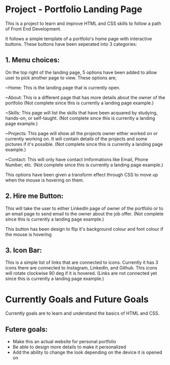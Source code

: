 # Project - Portfolio Landing Page

This is a project to learn and improve HTML and CSS skills to follow a path of Front End Development.

It follows a simple template of a portfolio's home page with interactive buttons. 
These buttons have been seperated into 3 categories:

## 1. Menu choices:

On the top right of the landing page, 5 options have been added to allow user to pick another page to view. 
These options are; 

~Home: This is the landing page that is currently open.

~About: This is a different page that has more details about the owner of the portfolio (Not complete since this is currently a landing page example.)

~Skills: This page will list the skills that have been acquared by studying, hands-on, or self-taught. (Not complete since this is currently a landing page example.)

~Projects: This page will show all the projects owner either worked on or currently working on. It will contain details of the projects and some pictures if it's possible. (Not complete since this is currently a landing page example.)

~Contact: This will only have contact imformations like Email, Phone Number, etc. (Not complete since this is currently a landing page example.)

This options have been given a transform effect through CSS to move up when the mouse is hovering on them.

## 2. Hire me Button:

This will take the user to either LinkedIn page of owner of the portfolio or to an email page to send email to the owner about the job offer. (Not complete since this is currently a landing page example.)

This button has been design to flip it's background colour and font colour if the mouse is hovering

## 3. Icon Bar:

This is a simple list of links that are connected to icons. Currently it has 3 icons there are connected to Instagram, LinkedIn, and Github. This icons will rotate clockwise 90 deg if it is hovered. (Links are not connected yet since this is currently a landing page example.)

# Currently Goals and Future Goals

Currently goals are to learn and understand the basics of HTML and CSS.

## Futere goals:
- Make this an actual website for personal portfolio
- Be able to design more details to make it personalized
- Add the ability to change the look depending on the device it is opened on